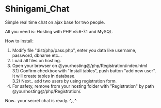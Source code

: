 # Shinigami_Chat
Simple real time chat on ajax base for two people. 

All you need is:
Hosting with PHP v5.6-7.1 and MySQL.

How to Install:

1) Modify file "dist/php/pass.php", enter you data like username, password, dbname etc...
2) Load all files on hosting.
3) Open your browser on @yourhosting@/php/Registration/index.html
<br>3.1) Confirm checkbox with "Install tables", push button "add new user". It will create tables in database.
<br>3.2) Next.. add two users by using registration form.
4) For safety, remove from your hosting folder with "Registration" by path @yourhosting@/php/Registration/.

Now.. your secret chat is ready. ^,.,^
